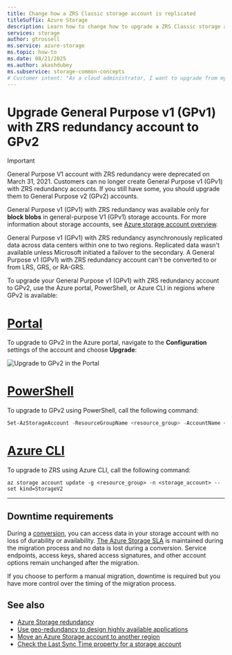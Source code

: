 ```yaml
---
title: Change how a ZRS Classic storage account is replicated
titleSuffix: Azure Storage
description: Learn how to change how to upgrade a ZRS Classic storage account to a General Purpose V2 account.
services: storage
author: gtrossell
ms.service: azure-storage
ms.topic: how-to
ms.date: 08/21/2025
ms.author: akashdubey
ms.subservice: storage-common-concepts
# Customer intent: "As a cloud administrator, I want to upgrade from my General Purpose V1 ZRS storage account, to a General Purpose V2 account, so that I can take advantage of the latest features and improvements."
---
```


# Upgrade General Purpose v1 (GPv1) with ZRS redundancy account to GPv2

> [!IMPORTANT]
>  General Purpose V1 account with ZRS redundancy were deprecated on March 31, 2021. Customers can no longer create General Purpose v1 (GPv1) with ZRS redundancy accounts. If you still have some, you should upgrade them to General Purpose v2 (GPv2) accounts.

General Purpose v1 (GPv1) with ZRS redundancy was available only for **block blobs** in general-purpose V1 (GPv1) storage accounts. For more information about storage accounts, see [Azure storage account overview](storage-account-overview.md).

General Purpose v1 (GPv1) with ZRS redundancy asynchronously replicated data across data centers within one to two regions. Replicated data wasn't available unless Microsoft initiated a failover to the secondary. A General Purpose v1 (GPv1) with ZRS redundancy account can't be converted to or from LRS, GRS, or RA-GRS.


To upgrade your General Purpose v1 (GPv1) with ZRS redundancy account to GPv2, use the Azure portal, PowerShell, or Azure CLI in regions where GPv2 is available:

# [Portal](#tab/portal)

To upgrade to GPv2 in the Azure portal, navigate to the **Configuration** settings of the account and choose **Upgrade**:

![Upgrade to GPv2 in the Portal](media/redundancy-migration/portal-zrs-classic-upgrade.png)

# [PowerShell](#tab/powershell)

To upgrade to GPv2 using PowerShell, call the following command:

```powershell
Set-AzStorageAccount -ResourceGroupName <resource_group> -AccountName <storage_account> -UpgradeToStorageV2
```

# [Azure CLI](#tab/azure-cli)

To upgrade to ZRS using Azure CLI, call the following command:

```cli
az storage account update -g <resource_group> -n <storage_account> --set kind=StorageV2
```

---


## Downtime requirements

During a [conversion](#perform-a-conversion), you can access data in your storage account with no loss of durability or availability. [The Azure Storage SLA](https://azure.microsoft.com/support/legal/sla/storage/) is maintained during the migration process and no data is lost during a conversion. Service endpoints, access keys, shared access signatures, and other account options remain unchanged after the migration.

If you choose to perform a manual migration, downtime is required but you have more control over the timing of the migration process.

## See also

- [Azure Storage redundancy](storage-redundancy.md)
- [Use geo-redundancy to design highly available applications](geo-redundant-design.md)
- [Move an Azure Storage account to another region](storage-account-move.md)
- [Check the Last Sync Time property for a storage account](last-sync-time-get.md)
